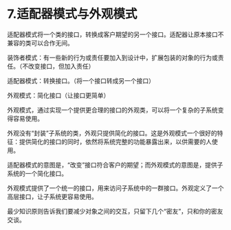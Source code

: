 # 7.适配器模式与外观模式

适配器模式将一个类的接口，转换成客户期望的另一个接口。适配器让原本接口不兼容的类可以合作无间。

装饰者模式：有一些新的行为或责任要加入到设计中，扩展包装的对象的行为或责任。（不改变接口，但加入责任）

适配器模式：转换接口。（将一个接口转成另一个接口）

外观模式：简化接口（让接口更简单）

外观模式，通过实现一个提供更合理的接口的外观类，可以将一个复杂的子系统变得容易使用。

外观没有“封装”子系统的类，外观只提供简化的接口。这是外观模式一个很好的特征：提供简化的接口的同时，依然将系统完整的功能暴露出来，以供需要的人使用。

适配器模式的意图是，“改变”接口符合客户的期望；而外观模式的意图是，提供子系统的一个简化接口。

外观模式提供了一个统一的接口，用来访问子系统中的一群接口。外观定义了一个高层接口，让子系统更容易使用。

最少知识原则告诉我们要减少对象之间的交互，只留下几个“密友”，只和你的密友交谈。